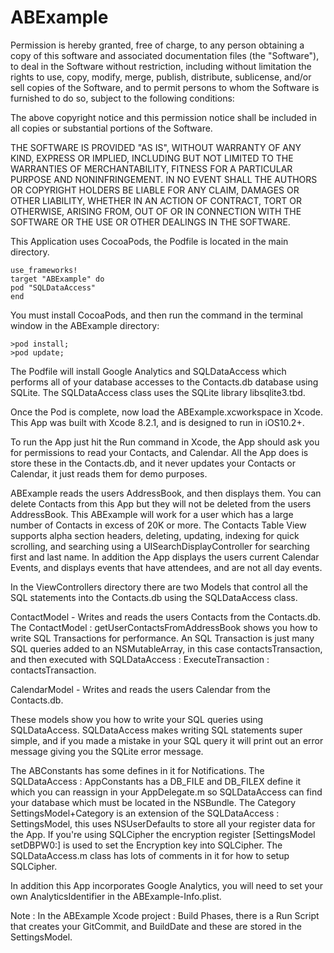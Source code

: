 ABExample
=========

Permission is hereby granted, free of charge, to any person obtaining a copy of this software and associated documentation files (the "Software"), to deal in the Software without restriction, including without limitation the rights to use, copy, modify, merge, publish, distribute, sublicense, and/or sell copies of the Software, and to permit persons to whom the Software is furnished to do so, subject to the following conditions:

The above copyright notice and this permission notice shall be included in all copies or substantial portions of the Software.

THE SOFTWARE IS PROVIDED "AS IS", WITHOUT WARRANTY OF ANY KIND, EXPRESS OR IMPLIED, INCLUDING BUT NOT LIMITED TO THE WARRANTIES OF MERCHANTABILITY, FITNESS FOR A PARTICULAR PURPOSE AND NONINFRINGEMENT. IN NO EVENT SHALL THE AUTHORS OR COPYRIGHT HOLDERS BE LIABLE FOR ANY CLAIM, DAMAGES OR OTHER LIABILITY, WHETHER IN AN ACTION OF CONTRACT, TORT OR OTHERWISE, ARISING FROM, OUT OF OR IN CONNECTION WITH THE SOFTWARE OR THE USE OR OTHER DEALINGS IN THE SOFTWARE.

This Application uses CocoaPods, the Podfile is located in the main directory.

    use_frameworks!
    target "ABExample" do
    pod "SQLDataAccess"
    end
    
You must install CocoaPods, and then run the command in the terminal window in the ABExample directory:

    >pod install;
    >pod update;

The Podfile will install Google Analytics and SQLDataAccess which performs all of your database accesses to the
Contacts.db database using SQLite. The SQLDataAccess class uses the SQLite library libsqlite3.tbd.

Once the Pod is complete, now load the ABExample.xcworkspace in Xcode. 
This App was built with Xcode 8.2.1, and is designed to run in iOS10.2+.

To run the App just hit the Run command in Xcode, the App should ask you for permissions to read your Contacts, and
Calendar. All the App does is store these in the Contacts.db, and it never updates your Contacts or Calendar, it just
reads them for demo purposes.

ABExample reads the users AddressBook, and then displays them. You can delete Contacts from this App
but they will not be deleted from the users AddressBook. This ABExample will work for a user which has 
a large number of Contacts in excess of 20K or more. The Contacts Table View supports alpha section headers, 
deleting, updating, indexing for quick scrolling, and searching using a UISearchDisplayController for 
searching first and last name. In addition the App displays the users current Calendar Events, and displays
events that have attendees, and are not all day events.

In the ViewControllers directory there are two Models that control all the SQL statements into the Contacts.db
using the SQLDataAccess class.

ContactModel - Writes and reads the users Contacts from the Contacts.db.
The ContactModel : getUserContactsFromAddressBook shows you how to write SQL Transactions for performance.
An SQL Transaction is just many SQL queries added to an NSMutableArray, in this case contactsTransaction,
and then executed with SQLDataAccess : ExecuteTransaction : contactsTransaction.

CalendarModel - Writes and reads the users Calendar from the Contacts.db.

These models show you how to write your SQL queries using SQLDataAccess.
SQLDataAccess makes writing SQL statements super simple, and if you made a mistake in your SQL query it will print
out an error message giving you the SQLite error message.

The ABConstants has some defines in it for Notifications.
The SQLDataAccess : AppConstants has a DB_FILE and DB_FILEX define it which you can reassign in your
AppDelegate.m so SQLDataAccess can find your database which must be located in the NSBundle.
The Category SettingsModel+Category is an extension of the SQLDataAccess : SettingsModel, this uses
NSUserDefaults to store all your register data for the App. If you're using SQLCipher the encryption register
[SettingsModel setDBPW0:] is used to set the Encryption key into SQLCipher. The SQLDataAccess.m class has
lots of comments in it for how to setup SQLCipher.

In addition this App incorporates Google Analytics, you will need to set your own AnalyticsIdentifier in
the ABExample-Info.plist.

Note : In the ABExample Xcode project : Build Phases, there is a Run Script that creates your GitCommit,
and BuildDate and these are stored in the SettingsModel.

